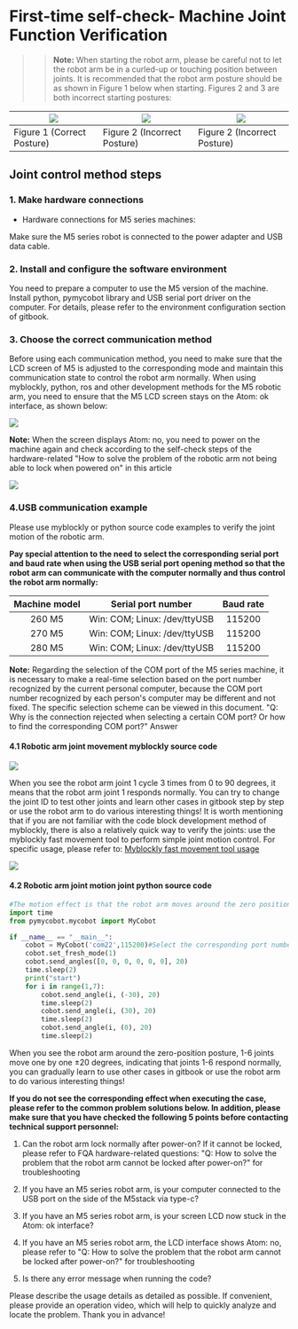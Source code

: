 # First-time self-check- Machine Joint Function Verification

>> **Note:** When starting the robot arm, please be careful not to let the robot arm be in a curled-up or touching position between joints. It is recommended that the robot arm posture should be as shown in Figure 1 below when starting. Figures 2 and 3 are both incorrect starting postures:

| ![](../../resources/4-SupportAndService/9.Troubleshooting/9.images/check_1.png) | ![](../../resources/4-SupportAndService/9.Troubleshooting/9.images/check_2.png) |  ![](../../resources/4-SupportAndService/9.Troubleshooting/9.images/check_3.png)  |
|---------------|---------------|---------------|
| Figure 1 (Correct Posture)     | Figure 2 (Incorrect Posture)     |  Figure 2 (Incorrect Posture)      |

## Joint control method steps

### 1. Make hardware connections

- Hardware connections for M5 series machines:

Make sure the M5 series robot is connected to the power adapter and USB data cable.

### 2. Install and configure the software environment

You need to prepare a computer to use the M5 version of the machine. Install python, pymycobot library and USB serial port driver on the computer. For details, please refer to the environment configuration section of gitbook.

### 3. Choose the correct communication method

Before using each communication method, you need to make sure that the LCD screen of M5 is adjusted to the corresponding mode and maintain this communication state to control the robot arm normally.
When using myblockly, python, ros and other development methods for the M5 robotic arm, you need to ensure that the M5 LCD screen stays on the Atom: ok interface, as shown below:

![](../../resources/4-SupportAndService/9.Troubleshooting/9.images/check_4.png)

**Note:** When the screen displays Atom: no, you need to power on the machine again and check according to the self-check steps of the hardware-related "How to solve the problem of the robotic arm not being able to lock when powered on" in this article

![](../../resources/4-SupportAndService/9.Troubleshooting/9.images/check_4_1.png)

### 4.USB communication example

Please use myblockly or python source code examples to verify the joint motion of the robotic arm.

**Pay special attention to the need to select the corresponding serial port and baud rate when using the USB serial port opening method so that the robot arm can communicate with the computer normally and thus control the robot arm normally:**

| Machine model | Serial port number | Baud rate |
| :-----------: | :---------: | :---------: |
| 260 M5 | Win: COM; Linux: /dev/ttyUSB | 115200 |
| 270 M5 | Win: COM; Linux: /dev/ttyUSB | 115200 |
| 280 M5 | Win: COM; Linux: /dev/ttyUSB | 115200 |

**Note:** Regarding the selection of the COM port of the M5 series machine, it is necessary to make a real-time selection based on the port number recognized by the current personal computer, because the COM port number recognized by each person's computer may be different and not fixed. The specific selection scheme can be viewed in this document. "Q: Why is the connection rejected when selecting a certain COM port? Or how to find the corresponding COM port?" Answer

#### 4.1 Robotic arm joint movement myblockly source code

![](../../resources/4-SupportAndService/9.Troubleshooting/9.images/check_5.png)

When you see the robot arm joint 1 cycle 3 times from 0 to 90 degrees, it means that the robot arm joint 1 responds normally. You can try to change the joint ID to test other joints and learn other cases in gitbook step by step or use the robot arm to do various interesting things!
It is worth mentioning that if you are not familiar with the code block development method of myblockly, there is also a relatively quick way to verify the joints: use the myblockly fast movement tool to perform simple joint motion control. For specific usage, please refer to: [Myblockly fast movement tool usage](https://drive.google.com/file/d/1pDR-WBjkGrLcRdeshDmAMIWbEpu_jsJW/view?usp=sharing)

![](../../resources/4-SupportAndService/9.Troubleshooting/9.images/check_6.png)

#### 4.2 Robotic arm joint motion joint python source code

```python
#The motion effect is that the robot arm moves around the zero position, and the 1-6 joints move one by one ±20 degrees
import time
from pymycobot.mycobot import MyCobot

if __name__ == "__main__":
    cobot = MyCobot('com22',115200)#Select the corresponding port number and baud rate according to the model
    cobot.set_fresh_mode(1)
    cobot.send_angles([0, 0, 0, 0, 0, 0], 20)
    time.sleep(2)
    print("start")
    for i in range(1,7):
        cobot.send_angle(i, (-30), 20)
        time.sleep(2)
        cobot.send_angle(i, (30), 20)
        time.sleep(2)
        cobot.send_angle(i, (0), 20)
        time.sleep(2)

```

When you see the robot arm around the zero-position posture, 1-6 joints move one by one ±20 degrees, indicating that joints 1-6 respond normally, you can gradually learn to use other cases in gitbook or use the robot arm to do various interesting things!

**If you do not see the corresponding effect when executing the case, please refer to the common problem solutions below. In addition, please make sure that you have checked the following 5 points before contacting technical support personnel:**

1. Can the robot arm lock normally after power-on? If it cannot be locked, please refer to FQA hardware-related questions: "Q: How to solve the problem that the robot arm cannot be locked after power-on?" for troubleshooting

2. If you have an M5 series robot arm, is your computer connected to the USB port on the side of the M5stack via type-c?

3. If you have an M5 series robot arm, is your screen LCD now stuck in the Atom: ok interface?

4. If you have an M5 series robot arm, the LCD interface shows Atom: no, please refer to "Q: How to solve the problem that the robot arm cannot be locked after power-on?" for troubleshooting

5. Is there any error message when running the code?

Please describe the usage details as detailed as possible. If convenient, please provide an operation video, which will help to quickly analyze and locate the problem. Thank you in advance!
